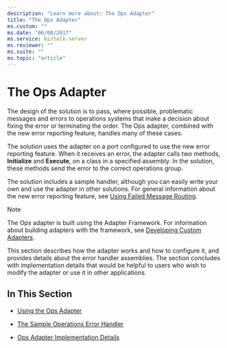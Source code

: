 ```yaml
---
description: "Learn more about: The Ops Adapter"
title: "The Ops Adapter"
ms.custom: ""
ms.date: "06/08/2017"
ms.service: biztalk-server
ms.reviewer: ""
ms.suite: ""
ms.topic: "article"
---
```

# The Ops Adapter
The design of the solution is to pass, where possible, problematic messages and errors to operations systems that make a decision about fixing the error or terminating the order. The Ops adapter, combined with the new error reporting feature, handles many of these cases.  
  
 The solution uses the adapter on a port configured to use the new error reporting feature. When it receives an error, the adapter calls two methods, **Initialize** and **Execute**, on a class in a specified assembly. In the solution, these methods send the error to the correct operations group.  
  
 The solution includes a sample handler, although you can easily write your own and use the adapter in other solutions. For general information about the new error reporting feature, see [Using Failed Message Routing](../core/using-failed-message-routing.md).  
  
> [!NOTE]
>  The Ops adapter is built using the Adapter Framework. For information about building adapters with the framework, see [Developing Custom Adapters](../core/developing-custom-adapters.md).  
  
 This section describes how the adapter works and how to configure it, and provides details about the error handler assemblies. The section concludes with implementation details that would be helpful to users who wish to modify the adapter or use it in other applications.  
  
## In This Section  
  
-   [Using the Ops Adapter](../core/using-the-ops-adapter.md)  
  
-   [The Sample Operations Error Handler](../core/the-sample-operations-error-handler.md)  
  
-   [Ops Adapter Implementation Details](../core/ops-adapter-implementation-details.md)
